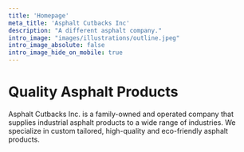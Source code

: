 ```yaml
---
title: 'Homepage'
meta_title: 'Asphalt Cutbacks Inc'
description: "A different asphalt company."
intro_image: "images/illustrations/outline.jpeg"
intro_image_absolute: false
intro_image_hide_on_mobile: true
---
```


# Quality Asphalt Products

Asphalt Cutbacks Inc. is a family-owned and operated company that supplies industrial asphalt products to a wide range of industries. We specialize in custom tailored, high-quality and eco-friendly asphalt products.
